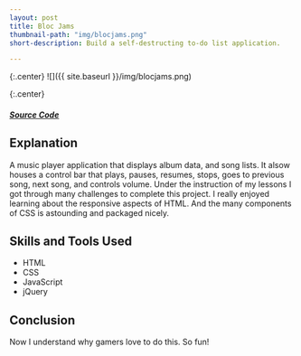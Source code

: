 ```yaml
---
layout: post
title: Bloc Jams
thumbnail-path: "img/blocjams.png"
short-description: Build a self-destructing to-do list application.

---
```


{:.center}
![]({{ site.baseurl }}/img/blocjams.png)

{:.center}
<h5>
  <a href="https://github.com/sabrown84/bloc-jams" class="button">
    Source Code
    <i class="fa fa-fw fa-github"></i>
  </a>
</h5>

## Explanation

A music player application that displays album data, and song lists. It alsow houses a control bar that plays, pauses, resumes, stops, goes to previous song, next song, and controls volume. Under the instruction of my lessons I got through many challenges to complete this project. I really enjoyed learning about the responsive aspects of HTML. And the many components of CSS is astounding and packaged nicely.  

## Skills and Tools Used

* HTML
* CSS
* JavaScript
* jQuery


## Conclusion

Now I understand why gamers love to do this. So fun! 